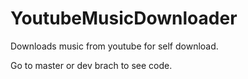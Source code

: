 # YoutubeMusicDownloader
Downloads music from youtube for self download.

Go to master or dev brach to see code.
